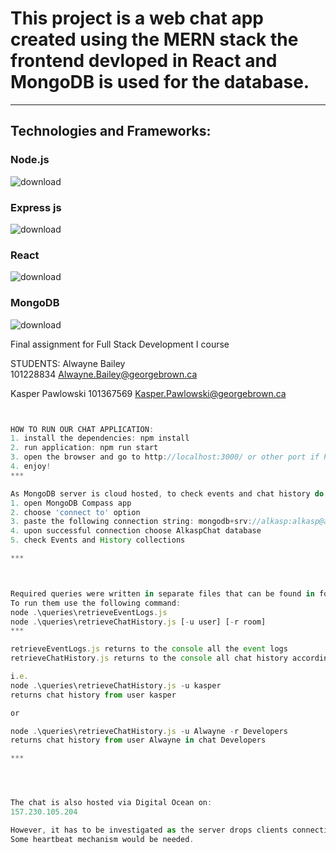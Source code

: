 # This project is a web chat app created using the MERN stack the frontend devloped in React and MongoDB is used for the database.


***

## Technologies and Frameworks:


### Node.js
![download](https://user-images.githubusercontent.com/90293555/154867343-1b1967ee-86ca-4aa5-a18f-668dfd3872d0.png)

### Express js

![download](https://user-images.githubusercontent.com/90293555/154867353-11420e50-d4a8-45fc-a5f6-57f429b3827a.png)

### React

![download](https://user-images.githubusercontent.com/90293555/154867363-17fee547-989d-4dde-ba4a-e5945f31c75c.png)


### MongoDB
![download](https://user-images.githubusercontent.com/90293555/154867376-bf485097-d072-41b0-bac8-76b8f7b91f20.png)

Final assignment for Full Stack Development I course

STUDENTS:
Alwayne Bailey                                                                                             
101228834
Alwayne.Bailey@georgebrown.ca

Kasper Pawlowski
101367569
Kasper.Pawlowski@georgebrown.ca
```javascript


HOW TO RUN OUR CHAT APPLICATION:
1. install the dependencies: npm install
2. run application: npm run start
3. open the browser and go to http://localhost:3000/ or other port if PORT environment variable specified
4. enjoy!
***

As MongoDB server is cloud hosted, to check events and chat history do the following:
1. open MongoDB Compass app
2. choose 'connect to' option
3. paste the following connection string: mongodb+srv://alkasp:alkasp@alkaspchat.rorsr.mongodb.net/AlkaspChat
4. upon successful connection choose AlkaspChat database
5. check Events and History collections

***



Required queries were written in separate files that can be found in folder 'queries'.
To run them use the following command:
node .\queries\retrieveEventLogs.js
node .\queries\retrieveChatHistory.js [-u user] [-r room]
***

retrieveEventLogs.js returns to the console all the event logs
retrieveChatHistory.js returns to the console all chat history according to the given parameters. Both of them are optional.

i.e.
node .\queries\retrieveChatHistory.js -u kasper 
returns chat history from user kasper

or

node .\queries\retrieveChatHistory.js -u Alwayne -r Developers 
returns chat history from user Alwayne in chat Developers

***




The chat is also hosted via Digital Ocean on:
157.230.105.204

However, it has to be investigated as the server drops clients connections if idle for more than a few seconds.
Some heartbeat mechanism would be needed.
